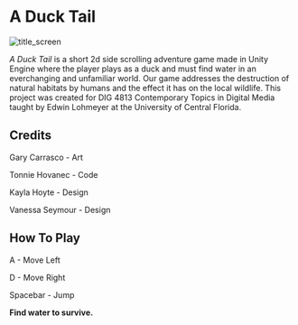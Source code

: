 # A Duck Tail

![title_screen](https://user-images.githubusercontent.com/24614390/165231542-43847a92-62de-4434-af89-57f9fd9536c8.gif)

*A Duck Tail* is a short 2d side scrolling adventure game made in Unity Engine where the player plays as a duck and must find water in an everchanging 
and unfamiliar world. Our game addresses the destruction of natural habitats by humans and the effect it has on the local wildlife. This project was 
created for DIG 4813 Contemporary Topics in Digital Media taught by Edwin Lohmeyer at the University of Central Florida.

## Credits

Gary Carrasco - Art 

Tonnie Hovanec - Code

Kayla Hoyte - Design

Vanessa Seymour - Design

## How To Play

A - Move Left

D - Move Right

Spacebar - Jump

**Find water to survive.**
